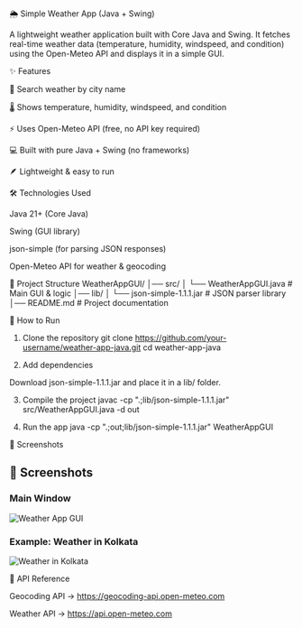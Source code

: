 🌦️ Simple Weather App (Java + Swing)

A lightweight weather application built with Core Java and Swing.
It fetches real-time weather data (temperature, humidity, windspeed, and condition) using the Open-Meteo API and displays it in a simple GUI.

✨ Features

🔎 Search weather by city name

🌡️ Shows temperature, humidity, windspeed, and condition

⚡ Uses Open-Meteo API (free, no API key required)

💻 Built with pure Java + Swing (no frameworks)

🪶 Lightweight & easy to run

🛠️ Technologies Used

Java 21+ (Core Java)

Swing (GUI library)

json-simple (for parsing JSON responses)

Open-Meteo API for weather & geocoding

📂 Project Structure
WeatherAppGUI/
│── src/
│   └── WeatherAppGUI.java    # Main GUI & logic
│── lib/
│   └── json-simple-1.1.1.jar # JSON parser library
│── README.md                 # Project documentation

🚀 How to Run
1. Clone the repository
   git clone https://github.com/your-username/weather-app-java.git
   cd weather-app-java

2. Add dependencies

Download json-simple-1.1.1.jar
and place it in a lib/ folder.

3. Compile the project
   javac -cp ".;lib/json-simple-1.1.1.jar" src/WeatherAppGUI.java -d out

4. Run the app
   java -cp ".;out;lib/json-simple-1.1.1.jar" WeatherAppGUI

📸 Screenshots
## 📸 Screenshots

### Main Window
![Weather App GUI](screenshots/main_window.png)

### Example: Weather in Kolkata
![Weather in Kolkata](screenshots/kolkata.png)

🔗 API Reference

Geocoding API → https://geocoding-api.open-meteo.com

Weather API → https://api.open-meteo.com
